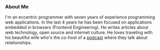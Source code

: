 ### About Me
I'm an eccentric programmer with seven years of experience programming web applications.
In the last 4 years he has been focused on applications embedded in browsers
(Frontend Engineering). He writes articles about web technology, open source and internet culture.
He loves traveling with his beautiful wife who's the co-host of a [podcast](https://open.spotify.com/show/0krf5d65nFqoqMAxIlLXai?si=fDllAuvURwOiN5meCmymRQ&dl_branch=1) where they talk about relationships.
